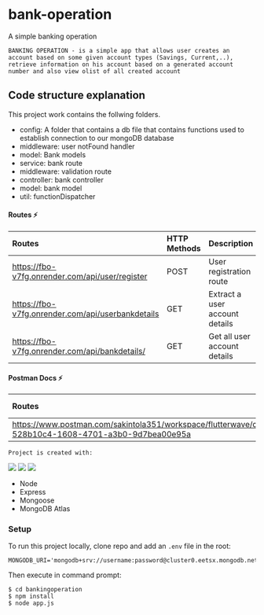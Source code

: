 # bank-operation

A simple banking operation

```
BANKING OPERATION - is a simple app that allows user creates an account based on some given account types (Savings, Current,..), retrieve information on his account based on a generated account number and also view olist of all created account
```

## Code structure explanation

This project work contains the follwing folders.

- config: A folder that contains a db file that contains functions used to establish connection to our mongoDB database
- middleware: user notFound handler
- model: Bank models
- service: bank route
- middleware: validation route
- controller: bank controller
- model: bank model
- util: functionDispatcher

#### Routes ⚡

| Routes               | HTTP Methods | Description                    |
| :------------------- | :----------- | :----------------------------- |
| https://fbo-v7fg.onrender.com/api/user/register   | POST         | User registration route        |
| https://fbo-v7fg.onrender.com/api/userbankdetails | GET          | Extract a user account details |
| https://fbo-v7fg.onrender.com/api/bankdetails/    | GET          | Get all user account details   |





#### Postman Docs ⚡

| Routes               | HTTP Methods | Description                    |
| :------------------- | :----------- | :----------------------------- |
| https://www.postman.com/sakintola351/workspace/flutterwave/documentation/16998467-528b10c4-1608-4701-a3b0-9d7bea00e95a | POST, GET | POSTMAN 





```
Project is created with:
```

<p>
<img src="https://img.shields.io/badge/-MongoDB%20-1AA121?style=for-the-badge&logo=mongodb&logoColor=green">
<img src="https://img.shields.io/badge/-Expressjs%20-%23323330?style=for-the-badge&logo=express"> 
<img src="https://img.shields.io/badge/-Nodejs%20-%23323330?style=for-the-badge&logo=Node.js&logoColor=green">
</p>


- Node
- Express
- Mongoose
- MongoDB Atlas

### Setup

To run this project locally, clone repo and add an `.env` file in the root:

```
MONGODB_URI='mongodb+srv://username:password@cluster0.eetsx.mongodb.net/database_name'
```

Then execute in command prompt:

```
$ cd bankingoperation
$ npm install
$ node app.js
```
